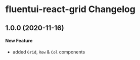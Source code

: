 # fluentui-react-grid Changelog

## 1.0.0 (2020-11-16)

#### New Feature

- added `Grid`, `Row` & `Col` components
